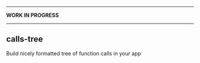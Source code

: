 ----
**WORK IN PROGRESS**

----

## calls-tree
Build nicely formatted tree of function calls in your app
